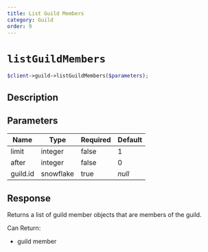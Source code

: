 ```yaml
---
title: List Guild Members
category: Guild
order: 9
---
```


# `listGuildMembers`

```php
$client->guild->listGuildMembers($parameters);
```

## Description



## Parameters


Name | Type | Required | Default
--- | --- | --- | ---
limit | integer | false | 1
after | integer | false | 0
guild.id | snowflake | true | *null*

## Response

Returns a list of guild member objects that are members of the guild.

Can Return:

* guild member
